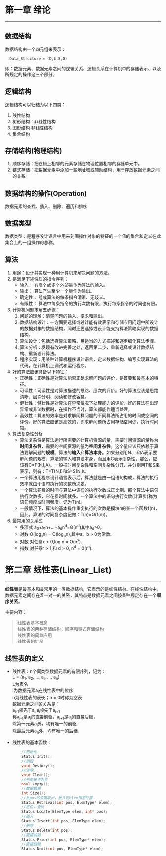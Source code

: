 # 第一章 绪论
---

## 数据结构

数据结构由一个四元组来表示：  
```  
  Data_Structure = (D,L,S,O)  
```  
即：数据元素、数据元素之间的逻辑关系、逻辑关系在计算机中的存储表示、以及所规定的操作这三个部分。

## 逻辑结构

逻辑结构可以归结为以下四类：  
1. 线性结构  
2. 树形结构：非线性结构  
3. 图形结构  非线性结构  
4. 集合结构  

## 存储结构(物理结构)

1. 顺序存储：把逻辑上相邻的元素存储在物理位置相邻的存储单元中。  
2. 链式存储：把数据元素中添加一些地址域或辅助结构，用于存放数据元素之间的关系。  

## 数据结构的操作(Operation)

数据元素的查找、插入、删除、遍历和排序  

## 数据类型

数据类型：是程序设计语言中用来刻画操作对象的特征的一个值的集合和定义在此集合上的一组操作的总称。  

## 算法

1. 用途：设计并实现一种用计算机来解决问题的方法。  
2. 是满足下述性质的指令序列：
	* 输入： 有零个或多个外部量作为算法的输入。  
	* 输出： 算法产生至少一个量作为输出。  
	* 确定性： 组成算法的每条指令清晰、无歧义。  
	* 有限性： 算法中每条指令的执行次数有限，执行每条指令的时间也有限。  
3. 计算机问题求解五步骤：  
	1. 问题的理解：清楚问题的输入、要求和输出。  
	2. 数据结构设计：一方面要选择或设计能有效表示和存储应用问题中所设计的数据对象的数据结构，同时还要选择或设计能支持算法策略实现的数据结构。  
	3. 算法设计：包括选择算法策略、用适当的方式描述和逐步细化算法步骤。  
	4. 算法分析：发现有改进完善之处，返回第二步，重新选择或设计数据结构、重新设计算法。  
	5. 程序实现：用某种计算机程序设计语言，定义数据结构、编写实现算法的代码，在计算机上调试和运行程序。  
4. 好的算法应该具备以下特征：  
	* 正确性：正确性是对算法能否正确求解问题的评价，是首要和最基本的特征。  
	* 可读性：可读性是对算法描述的思路、层次的评价。好的算法应该是思路清晰、层次分明、阅读和修改容易。  
	* 健壮性：健壮性是对算法在异常情况下处理能力的评价。好的算法在出现异常或非法数据时，在操作不当时，算法都能作适当处理。  
	* 高效性：算法的效率是对求解同样问题的不同算法所占用的时间或空间的评价。好的算法应该是高效的，即求解问题所占用存储空间少，执行时间短。  
5. 算法复杂性分析  
	* 算法复杂性是算法运行所需要的计算机资源的量，需要时间资源的量称为**时间复杂性**，需要的空间资源的量为**空间复杂性**。这个量应该只依赖于算法要解问题的**规模**、算法的**输入**和**算法本身**。如果分别用N、I和A表示要解问题的规模、算法的输入和算法本身，而且用C表示复杂性，那么，应该有C=F(N,I,A)。一般把时间复杂性和空间复杂性分开，并分别用T和S来表示，则有：T=T(N,I)和S=S(N,I)。  
	* 一个算法用程序设计语言表示后，算法就是由一组语句构成，算法的执行效率就由个语句执行的次数所决定。  
	* 一个算法花费的时间与算法中语句的执行次数成正比例，那个算法中语句执行次数多，它花费时间就多。一个算法中的语句执行次数(计算步)称为语句频度或时间频度。记为T(n)。  
	* 一般情况下，算法的基本操作重复执行的次数是模块n的某一个函数f(n)，因此，算法的时间复杂度记做：T(n)=O(f(n))。  
6. 最常用的关系式  
	* 多项式 a<sub>0</sub>+a<sub>1</sub>n+...+a<sub>d</sub>n<sup>d</sup>=Θ(n<sup>d</sup>)其中a<sub>d</sub>>0。  
	* 对数 O(log<sub>a</sub>n) = O(log<sub>b</sub>n),其中a，b > 0为常数.  
	* 对数 对任意x > 0,log n = O(n<sup>x</sup>).  
	* 指数 对任意r > 1 和 d > 0, n<sup>d</sup> = O(r<sup>n</sup>).  

# 第二章 线性表(Linear_List)
---

**线性表**是最基本和最常用的一类数据结构，它表示的是线性结构。在线性结构中，数据元素之间存在着一对一的关系，其特点是数据元素之间按某种规定存在一个**顺序关系**。  

主要内容：  
> 线性表基本概念  
> 线性表的两种存储结构：顺序和链式存储结构  
> 线性表的简单应用  
> 线性表的扩展  

## 线性表的定义
* 线性表：n个同类型数据元素的有限序列，记为：  
	L = (a<sub>1</sub>, a<sub>2</sub>, ..., a<sub>i</sub>, ..., a<sub>n</sub>)  
	L为表名  
	i为数据元素a<sub>i</sub>在线性表中的位序  
	n为线性表的表长；n = 0时称为空表  
	数据元素之间的关系是：  
	a<sub>i-1</sub>领先于a<sub>i</sub>,a<sub>i</sub>领先于a<sub>i+1</sub>  
	称a<sub>i-1</sub>是a<sub>i</sub>的直接前驱，a<sub>i+1</sub>是a<sub>i</sub>的直接后继，  
	除第一元素a<sub>i</sub>外，均有唯一的前驱  
	除最后元素a<sub>n</sub>外，均有唯一的后继  

* 线性表的基本函数：  
	```C++
		//初始化
		Status Init();
		//销毁
		void Destory();
		//清除
		void Clear();
		//判断是否为空
		bool Empty();
		//数据数量
		int Size();
		//从pos的位置取出，放入到elem指定位置
		Status Retrival(int pos, ElemType* elem);
		//定位，查找
		Status Locate(ElemType elem, int* pos);
		//插入
		Status Insert(int pos, ElemType elem);
		//删除
		Status Delete(int pos);
		//直接前驱
		Status Prior(int pos, ElemType* elem);
		//直接后继
		Status Next(int pos, ElemType* elem);
	```  